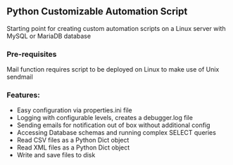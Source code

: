 ## Python Customizable Automation Script 
Starting point for creating custom automation scripts on a Linux server with MySQL or MariaDB database

### Pre-requisites 
Mail function requires script to be deployed on Linux to make use of Unix sendmail 

### Features: 
* Easy configuration via properties.ini file
* Logging with configurable levels, creates a debugger.log file
* Sending emails for notification out of box without additional config
* Accessing Database schemas and running complex SELECT queries
* Read CSV files as a Python Dict object
* Read XML files as a Python Dict object
* Write and save files to disk
